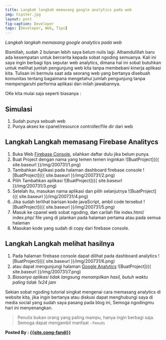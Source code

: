 ```yaml
---
title: Langkah langkah memasang google analytics pada web
img: hipster.jpg
layout: post
fig-caption: Developer
tags: [Developer, Web, Tips]
---
```


*Langkah langkah memasang google analytics pada web*

Bismillah, sudah 2 bulanan lebih saya belum nulis lagi. Alhamdulillah baru ada kesempatan untuk bercerita kepada sobat ngoding semuanya. Kali ini saya ingin berbagi tips seputar web analytics, dimana hal ini sobat butuhkan untuk melihat jumlah pengunjung web kita tanpa membebani kinerja aplikasi kita. Tulisan ini bermula saat ada seorang web yang bertanya disebuah komunitas tentang bagaimana mengetahui jumlah pengunjung tanpa mempengaruhi performa aplikasi dan inilah jawabannya.
<!--more-->

OKe kita mulai saja seperti biasanya :

## Simulasi ##

1. Sudah punya sebuah web
2. Punya akses ke cpanel/resource controller/file dir dari web


## Langkah Langkah memasang Firebase Analitycs ##

1. Buka Web [Firebase Console](https://console.firebase.google.com/), silahkan daftar dulu jika belum punya.
2. Buat Project dengan nama yang temen temen inginkan
    ![BuatProject]({{ site.baseurl }}/img/200731/1.png)
3. Tambahkan Aplikasi pada halaman dashboard firebase console
    ![BuatProject]({{ site.baseurl }}/img/200731/2.png)
4. Pilih Tambahkan aplikasi
    ![BuatProject]({{ site.baseurl }}/img/200731/3.png)
5. Setelah itu, masukan nama aplikasi dan pilih selanjutnya
    ![BuatProject]({{ site.baseurl }}/img/200731/4.png)
6. Jika sudah terlihat barisan kode javaScript, ambil code tersebut
    ![BuatProject]({{ site.baseurl }}/img/200731/5.png)
7. Masuk ke cpanel web sobat ngoding, dan carilah file index.html/
index.php/ file yang di jalankan pada halaman pertama atau pada semua halaman
8. Masukan kode yang sudah di copy dari firebase console.


## Langkah Langkah melihat hasilnya ##

1. Pada halaman firebase console dapat dilihat pada dashboard analytics
    ![BuatProject]({{ site.baseurl }}/img/200731/6.png)
2. atau dapat mengunjungi halaman [Google Analytics](https://analytics.google.com/analytics/web/)
     ![BuatProject]({{ site.baseurl }}/img/200731/7.png)
3. *Biasanya aplikasi tidak langsung menampilkan hasil, butuh waktu paling tidak 1x24 jam*


Sekian sobat ngoding tutorial singkat mengenai cara memasang analytics di website kita, jika ingin bertanya atau diskusi dapat menghubungi saya di media social yang sudah saya pasang pada blog ini, Semoga ngodingmu hari ini menyenangkan.


>Penulis bukan orang yang paling mampu, hanya ingin berbagi saja. Semoga dapat mengambil manfaat<small> - Penulis</small>

<b>Posted By : <a href="{{site.cong-url}}">{{site.cong-fandi}}</a></b>
